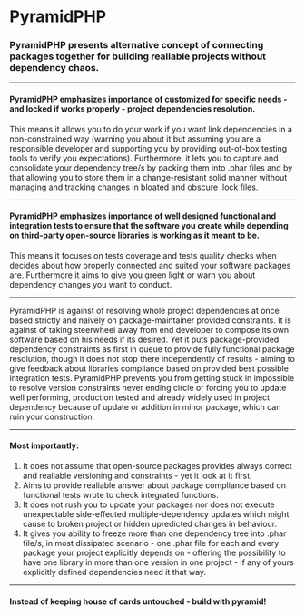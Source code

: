 PyramidPHP
==========

### PyramidPHP presents alternative concept of connecting packages together for building realiable projects without dependency chaos.

---

#### PyramidPHP emphasizes importance of customized for specific needs - and locked if works properly - project dependencies resolution.

This means it allows you to do your work if you want link dependencies in a non-constrained way (warning you about it but assuming
you are a responsible developer and supporting you by providing out-of-box testing tools to verify you expectations). Furthermore,
it lets you to capture and consolidate your dependency tree/s by packing them into .phar files and by that allowing you to store them 
in a change-resistant solid manner without managing and tracking changes in bloated and obscure .lock files.

---

#### PyramidPHP emphasizes importance of well designed functional and integration tests to ensure that the software you create while depending on third-party open-source libraries is working as it meant to be.

This means it focuses on tests coverage and tests quality checks when decides about how properly connected and suited your 
software packages are. Furthermore it aims to give you green light or warn you about dependency changes you want to conduct.

---

PyramidPHP is against of resolving whole project dependencies at once based strictly and naively on package-maintainer provided constraints. It is against of taking steerwheel away from end developer to compose its own software based on his needs if its 
desired. Yet it puts package-provided dependency constraints as first in queue to provide fully functional package resolution,
though it does not stop there independently of results - aiming to give feedback about libraries compliance based on provided best 
possible integration tests. PyramidPHP prevents you from getting stuck in impossible to resolve version constraints never ending circle or forcing you to update well performing, production tested and already widely used in project dependency because of update or addition in minor package, which can ruin your construction.

---

#### Most importantly:
1. It does not assume that open-source packages provides always correct and realiable versioning and constraints - yet it look at
   it first.
2. Aims to provide realiable answer about package compliance based on functional tests wrote to check integrated functions.
3. It does not rush you to update your packages nor does not execute unexpectable side-effected multiple-dependency updates which
   might cause to broken project or hidden upredicted changes in behaviour.
4. It gives you ability to freeze more than one dependency tree into .phar file/s, in most dissipated scenario - one .phar file
   for each and every package your project explicitly depends on - offering the possibility to have one library in more than one 
   version in one project - if any of yours explicitly defined dependencies need it that way.
   
---
#### Instead of keeping house of cards untouched - build with pyramid!
